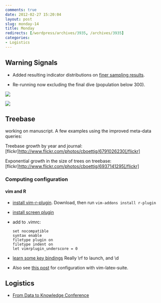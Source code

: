 ```yaml
---
comments: true
date: 2012-02-27 15:20:04
layout: post
slug: monday-14
title: Monday
redirects: [/wordpress/archives/3935, /archives/3935]
categories:
- Logistics
---
```


## Warning Signals







  * Added resulting indicator distributions on [finer sampling results](http://www.carlboettiger.info/archives/3905).  


  * Re-running now excluding the final dive (population below 300).  

![]( http://farm8.staticflickr.com/7190/6792582932_d97e70d57f_o.png )

![]( http://farm8.staticflickr.com/7054/6792575114_6393d6bf07_o.png )






## Treebase



working on manuscript.  A few examples using the improved meta-data queries:



Treebase growth by year and journal:
[flickr]http://www.flickr.com/photos/cboettig/6791026230[/flickr]





Exponential growth in the size of trees on treebase:
[flickr]http://www.flickr.com/photos/cboettig/6937141295[/flickr]





### Computing configuration





#### vim and R







  * [install vim-r-plugin](http://www.lepem.ufc.br/jaa/vim-r-plugin.html). Download, then run `vim-addons install r-plugin`


  * [install screen plugin](http://www.vim.org/scripts/script.php?script_id=2711)


  * add to .vimrc:




    
    
        set nocompatible
        syntax enable
        filetype plugin on
        filetype indent on
        let vimrplugin_underscore = 0
    







  * [learn some key bindings](http://www.lepem.ufc.br/jaa/r-plugin.html#r-plugin-use)
Really \rf to launch, and \d 


  * Also see [this post](http://www.r-bloggers.com/r-with-vim/) for configuration with vim-latex-suite.  





## Logistics







  * [From Data to Knowledge Conference](http://lyra.berkeley.edu/CDIConf/registration.html)



